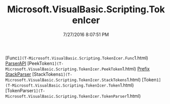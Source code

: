 ﻿---
title: Microsoft.VisualBasic.Scripting.TokenIcer
date: 7/27/2016 8:07:51 PM
---

[Func`1](T-Microsoft.VisualBasic.Scripting.TokenIcer.Func`1.html)
[ParserAPI](T-Microsoft.VisualBasic.Scripting.TokenIcer.ParserAPI.html)
[PeekToken`1](T-Microsoft.VisualBasic.Scripting.TokenIcer.PeekToken`1.html)
[Prefix](T-Microsoft.VisualBasic.Scripting.TokenIcer.Prefix.html)
[StackParser](T-Microsoft.VisualBasic.Scripting.TokenIcer.StackParser.html)
[StackTokens`1](T-Microsoft.VisualBasic.Scripting.TokenIcer.StackTokens`1.html)
[Token`1](T-Microsoft.VisualBasic.Scripting.TokenIcer.Token`1.html)
[TokenParser`1](T-Microsoft.VisualBasic.Scripting.TokenIcer.TokenParser`1.html)
